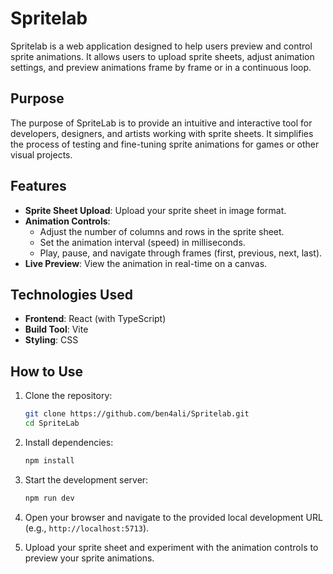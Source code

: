 # Spritelab

Spritelab is a web application designed to help users preview and control sprite animations. It allows users to upload sprite sheets, adjust animation settings, and preview animations frame by frame or in a continuous loop.

## Purpose

The purpose of SpriteLab is to provide an intuitive and interactive tool for developers, designers, and artists working with sprite sheets. It simplifies the process of testing and fine-tuning sprite animations for games or other visual projects.

## Features

- **Sprite Sheet Upload**: Upload your sprite sheet in image format.
- **Animation Controls**:
  - Adjust the number of columns and rows in the sprite sheet.
  - Set the animation interval (speed) in milliseconds.
  - Play, pause, and navigate through frames (first, previous, next, last).
- **Live Preview**: View the animation in real-time on a canvas.

## Technologies Used

- **Frontend**: React (with TypeScript)
- **Build Tool**: Vite
- **Styling**: CSS

## How to Use

1. Clone the repository:

   ```bash
   git clone https://github.com/ben4ali/Spritelab.git
   cd SpriteLab
   ```

2. Install dependencies:

    ```bash
    npm install
    ```

3. Start the development server:

    ```bash
    npm run dev
    ```

4. Open your browser and navigate to the provided local development URL (e.g., `http://localhost:5713`).

5. Upload your sprite sheet and experiment with the animation controls to preview your sprite animations.

